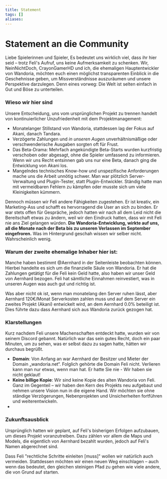 ```yaml
---
title: Statement
tags: []
aliases:
---
```

# Statement an die Community

Liebe Spielerinnen und Spieler,
Es bedeutet uns wirklich viel, dass ihr hier seid – trotz Feli's Aufruf, uns keine Aufmerksamkeit zu schenken. Wir, NeinNichtDoch, CrayonGamerHD und ich, die ehemaligen Hauptentwickler von Wandoria, möchten euch einen möglichst transparenten Einblick in die Geschehnisse geben, um Missverständnisse auszuräumen und unsere Perspektive darzulegen. Denn eines vorweg: Die Welt ist selten einfach in Gut und Böse zu unterteilen.

### Wieso wir hier sind
Unsere Entscheidung, uns vom ursprünglichen Projekt zu trennen handelt von kontinuierlicher Unzufriedenheit mit dem Projektmanagement:
- Monatelanger Stillstand von Wandoria, stattdessen lag der Fokus auf Akani, danach Tandara.
- Verzögerte Zahlungen und *in unseren Augen* unverhältnismäßige oder verschwenderische Ausgaben sorgten oft für Frust.
- Das Beta-Drama: Mehrfach angekündigte Beta-Starts wurden kurzfristig verschoben oder abgesagt, ohne die Spieler umfassend zu informieren. Wenn wir uns Recht entsinnen gab uns nur eine Beta, danach ging die Entwicklung von Akani los.
- Mangelndes technisches Know-how und unspezifische Anforderungen mache uns die Arbeit unnötig schwer. Man war plötzlich Server-Verwaltung und Plugin-Tester, statt Plugin-Entwickler.
  Ständig hatte man mit vermeidbaren Fehlern zu kämpfen oder musste sich um viele Kleinigkeiten kümmern. 

Dennoch müssen wir Feli andere Fähigkeiten zugestehen. Er ist kreativ, ein Marketing-Ass und schafft es hervorragend die User an sich zu binden. Er war stets offen für Gespräche, jedoch hatten wir nach all dem Leid nicht die Bereitschaft etwas zu ändern, weil wir den Eindruck hatten, dass wir mit Feli nie ans Ziel gelangen würden. 
**Die Wandoria-Entwicklung, wirkte auf uns, all die Monate nach der Beta bis zu unseren Verlassen im September eingefroren.** Was im Hintergrund geschah wissen wir selber nicht. Wahrscheinlich wenig. 

### Warum der zweite ehemalige Inhaber hier ist:
Manche haben bestimmt @Aernhard in der Seitenleiste beobachten können. Hierbei handelte es sich um die finanzielle Säule von Wandoria. Er hat die Zahlungen getätigt für die Feli kein Geld hatte, also haben wir unser Geld von Aernhard bezogen.
Feli hat sämtliche Einnahmen reinvestiert, was in unseren Augen was auch gut und richtig ist.

Was aber nicht ok ist, wenn man monatelang den Server ruhen lässt, aber Aernhard 120€/Monat Serverkosten zahlen muss und auf dem Server ein zweites Projekt (Akani) entwickelt wird, an dem Aernhard 0.0% beteiligt ist. 
Dies führte dazu dass Aernhard sich aus Wandoria zurück gezogen hat.

### Klarstellungen
Kurz nachdem Feli unsere Machenschaften entdeckt hatte, wurden wir von seinem Discord gebannt. Natürlich war das sein gutes Recht, doch ein paar Minuten, um zu sehen, was er selbst dazu zu sagen hatte, hätten wir durchaus begrüßt.
   
- **Domain**: 
  Von Anfang an war Aernhard der Besitzer und Mieter der Domain „wandoria.net“. Folglich gehörte die Domain Feli nicht. Verlieren kann man nur etwas, wenn man hat. Er hatte Sie nie - Wir haben sie nicht geklaut! 
- **Keine billige Kopie**: 
  Wir sind keine Kopie des alten Wandoria von Feli. Ganz im Gegenteil – wir haben den Kern des Projekts neu aufgebaut und nehmen unsere Vision nun in die eigene Hand. 
  Wir möchten sie ohne ständige Verzögerungen, Nebenprojekten und Unsicherheiten fortführen und weiterentwickeln. 
- 

### Zukunftsausblick
Ursprünglich hatten wir geplant, auf Feli's bisherigen Erfolgen aufzubauen, um dieses Projekt voranzutreiben. Dazu zählen vor allem die Maps und Models, die eigentlich von Aernhard bezahlt wurden, jedoch auf Feli's Namen abgerechnet sind.

Dass Feli "rechtliche Schritte einleiten \[muss]" wollen wir natürlich auch vermeiden. Stattdessen möchten wir einen neuen Weg einschlagen – auch wenn das bedeutet, den gleichen steinigen Pfad zu gehen wie viele andere, die von Grund auf starten.
